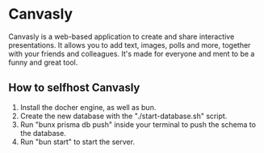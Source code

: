 # Canvasly

Canvasly is a web-based application to create and share interactive presentations. It allows you to add text, images, polls and more, together with your friends and colleagues. It's made for everyone and ment to be a funny and great tool.

## How to selfhost Canvasly

1. Install the docher engine, as well as bun.
2. Create the new database with the "./start-database.sh" script.
3. Run "bunx prisma db push" inside your terminal to push the schema to the database.
4. Run "bun start" to start the server.